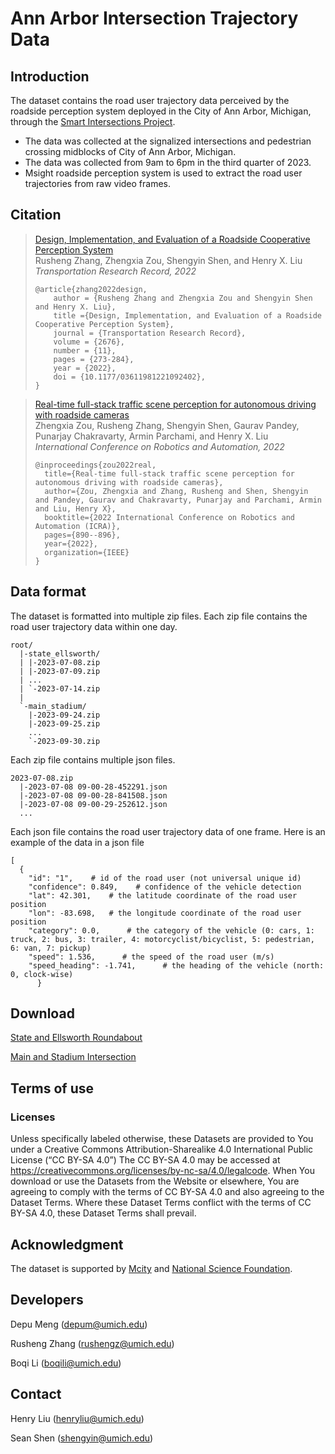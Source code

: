 # Ann Arbor Intersection Trajectory Data

## Introduction
The dataset contains the road user trajectory data perceived by the roadside perception system deployed in the City of Ann Arbor, Michigan, through the [Smart Intersections Project](https://sip.umtri.umich.edu/).
+ The data was collected at the signalized intersections and pedestrian crossing midblocks of City of Ann Arbor, Michigan.
+ The data was collected from 9am to 6pm in the third quarter of 2023.
+ Msight roadside perception system is used to extract the road user trajectories from raw video frames.

## Citation
> [Design, Implementation, and Evaluation of a Roadside Cooperative Perception System](https://drive.google.com/file/d/1lNYbGUzCMqt1zLPuyrfwM0NuiCS9hfpf/view)<br />
> Rusheng Zhang, Zhengxia Zou, Shengyin Shen, and Henry X. Liu<br />
> *Transportation Research Record, 2022*
> ```
> @article{zhang2022design,
>     author = {Rusheng Zhang and Zhengxia Zou and Shengyin Shen and Henry X. Liu},
>     title ={Design, Implementation, and Evaluation of a Roadside Cooperative Perception System},
>     journal = {Transportation Research Record},
>     volume = {2676},
>     number = {11},
>     pages = {273-284},
>     year = {2022},
>     doi = {10.1177/03611981221092402},
> }
> ```

> [Real-time full-stack traffic scene perception for autonomous driving with roadside cameras](https://drive.google.com/file/d/1PNY7u606XHUJIs7t1GYU59yzGXQ5PBi_/view?usp=sharing)<br />
> Zhengxia Zou, Rusheng Zhang, Shengyin Shen, Gaurav Pandey, Punarjay Chakravarty, Armin Parchami, and Henry X. Liu<br />
> *International Conference on Robotics and Automation, 2022*
> ```
> @inproceedings{zou2022real,
>   title={Real-time full-stack traffic scene perception for autonomous driving with roadside cameras},
>   author={Zou, Zhengxia and Zhang, Rusheng and Shen, Shengyin and Pandey, Gaurav and Chakravarty, Punarjay and Parchami, Armin and Liu, Henry X},
>   booktitle={2022 International Conference on Robotics and Automation (ICRA)},
>   pages={890--896},
>   year={2022},
>   organization={IEEE}
> }
> ```
## Data format
The dataset is formatted into multiple zip files. Each zip file contains the road user trajectory data within one day.
```
root/
  |-state_ellsworth/
  | |-2023-07-08.zip
  | |-2023-07-09.zip
  | ...
  | `-2023-07-14.zip
  |
  `-main_stadium/
    |-2023-09-24.zip
    |-2023-09-25.zip
    ...
    `-2023-09-30.zip
```
Each zip file contains multiple json files. 
```
2023-07-08.zip
  |-2023-07-08 09-00-28-452291.json
  |-2023-07-08 09-00-28-841508.json
  |-2023-07-08 09-00-29-252612.json
  ...
```
Each json file contains the road user trajectory data of one frame. Here is an example of the data in a json file
```
[
  {
    "id": "1",    # id of the road user (not universal unique id)
    "confidence": 0.849,    # confidence of the vehicle detection
    "lat": 42.301,    # the latitude coordinate of the road user position
    "lon": -83.698,   # the longitude coordinate of the road user position
    "category": 0.0,      # the category of the vehicle (0: cars, 1: truck, 2: bus, 3: trailer, 4: motorcyclist/bicyclist, 5: pedestrian, 6: van, 7: pickup)
    "speed": 1.536,      # the speed of the road user (m/s)
    "speed_heading": -1.741,      # the heading of the vehicle (north: 0, clock-wise)
      }
```

## Download
[State and Ellsworth Roundabout](https://sip-aa-data.s3.us-east-2.amazonaws.com/Ann-Arbor-Intersection-Trajectory-Data/state+%26+ellsworth+v2.zip)

[Main and Stadium Intersection](https://sip-aa-data.s3.us-east-2.amazonaws.com/Ann-Arbor-Intersection-Trajectory-Data/main+%26+stadium+v2.zip)

## Terms of use

### Licenses
Unless specifically labeled otherwise, these Datasets are provided to You under a Creative Commons Attribution-Sharealike 4.0 International Public License (“CC BY-SA 4.0”) The CC BY-SA 4.0 may be accessed at https://creativecommons.org/licenses/by-nc-sa/4.0/legalcode. When You download or use the Datasets from the Website or elsewhere, You are agreeing to comply with the terms of CC BY-SA 4.0 and also agreeing to the Dataset Terms. Where these Dataset Terms conflict with the terms of CC BY-SA 4.0, these Dataset Terms shall prevail.

## Acknowledgment

The dataset is supported by [Mcity](https://mcity.umich.edu/) and [National Science Foundation](https://www.nsf.gov/).

## Developers

Depu Meng (depum@umich.edu)

Rusheng Zhang (rushengz@umich.edu)

Boqi Li (boqili@umich.edu)

## Contact

Henry Liu (henryliu@umich.edu)

Sean Shen (shengyin@umich.edu)
